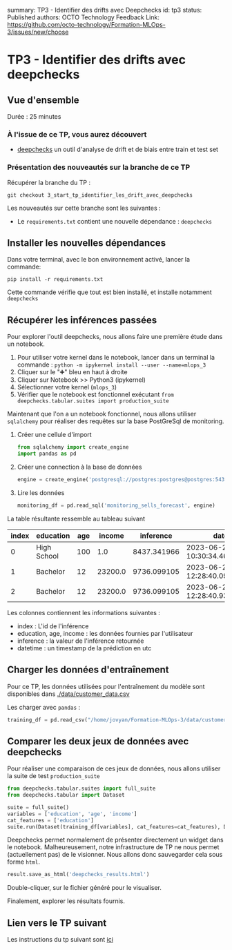 summary: TP3 - Identifier des drifts avec Deepchecks
id: tp3
status: Published
authors: OCTO Technology
Feedback Link: https://github.com/octo-technology/Formation-MLOps-3/issues/new/choose

# TP3 - Identifier des drifts avec deepchecks

## Vue d'ensemble

Durée : 25 minutes

### À l'issue de ce TP, vous aurez découvert

- [deepchecks](https://github.com/deepchecks/deepchecks) un outil d'analyse de drift et de biais entre train et test set

### Présentation des nouveautés sur la branche de ce TP

Récupérer la branche du TP :

```shell
git checkout 3_start_tp_identifier_les_drift_avec_deepchecks
```

Les nouveautés sur cette branche sont les suivantes :

- Le `requirements.txt` contient une nouvelle dépendance : `deepchecks`

## Installer les nouvelles dépendances

Dans votre terminal, avec le bon environnement activé, lancer la commande:

```shell
pip install -r requirements.txt
```

Cette commande vérifie que tout est bien installé, et installe notamment `deepchecks`

## Récupérer les inférences passées

Pour explorer l'outil deepchecks, nous allons faire une première étude dans un notebook.

1. Pour utiliser votre kernel dans le notebook, lancer dans un terminal la
   commande : `python -m ipykernel install --user --name=mlops_3`
2. Cliquer sur le "➕" bleu en haut à droite
3. Cliquer sur Notebook >> Python3 (ipykernel)
4. Sélectionner votre kernel (`mlops_3`)
5. Vérifier que le notebook est fonctionnel exécutant `from deepchecks.tabular.suites import production_suite`

Maintenant que l'on a un notebook fonctionnel, nous allons utiliser `sqlalchemy` pour réaliser des requêtes sur la base
PostGreSql de monitoring.

1. Créer une cellule d'import
   ```python
   from sqlalchemy import create_engine
   import pandas as pd
   ```
2. Créer une connection à la base de données
   ```python
   engine = create_engine('postgresql://postgres:postgres@postgres:5432/postgres')
   ```
3. Lire les données
   ```python
   monitoring_df = pd.read_sql('monitoring_sells_forecast', engine)
   ```

La table résultante ressemble au tableau suivant

| index | education   | age | income  | inference   | datetime                         |
|-------|-------------|-----|---------|-------------|----------------------------------|
| 0     | High School | 100 | 1.0     | 8437.341966 | 2023-06-23 10:30:34.466971+00:00 |
| 1     | Bachelor    | 12  | 23200.0 | 9736.099105 | 2023-06-23 12:28:40.090749+00:00 |
| 2     | Bachelor    | 12  | 23200.0 | 9736.099105 | 2023-06-23 12:28:40.932153+00:00 |

Les colonnes contiennent les informations suivantes :

- index : L'id de l'inférence
- education, age, income : les données fournies par l'utilisateur
- inference : la valeur de l'inférence retournée
- datetime : un timestamp de la prédiction en utc

## Charger les données d'entraînement

Pour ce TP, les données utilisées pour l'entraînement du modèle sont disponibles dans [./data/customer_data.csv](./data/customer_data.csv)

Les charger avec `pandas` :

```python
training_df = pd.read_csv("/home/jovyan/Formation-MLOps-3/data/customer_data.csv")
```

## Comparer les deux jeux de données avec deepchecks

Pour réaliser une comparaison de ces jeux de données, nous allons utiliser la suite de test `production_suite`

```python
from deepchecks.tabular.suites import full_suite
from deepchecks.tabular import Dataset

suite = full_suite()
variables = ['education', 'age', 'income']
cat_features = ['education']
suite.run(Dataset(training_df[variables], cat_features=cat_features), Dataset(monitoring_df[variables], cat_features=cat_features),  )
```

Deepchecks permet normalement de présenter directement un widget dans le notebook.
Malheureusement, notre infrastructure de TP ne nous permet (actuellement pas) de le visionner.
Nous allons donc sauvegarder cela sous forme `html`.

```python
result.save_as_html('deepchecks_results.html')
```

Double-cliquer, sur le fichier généré pour le visualiser.

Finalement, explorer les résultats fournis.

## Lien vers le TP suivant

Les instructions du tp suivant sont [ici](https://octo-technology.github.io/Formation-MLOps-3/tp4#0)

